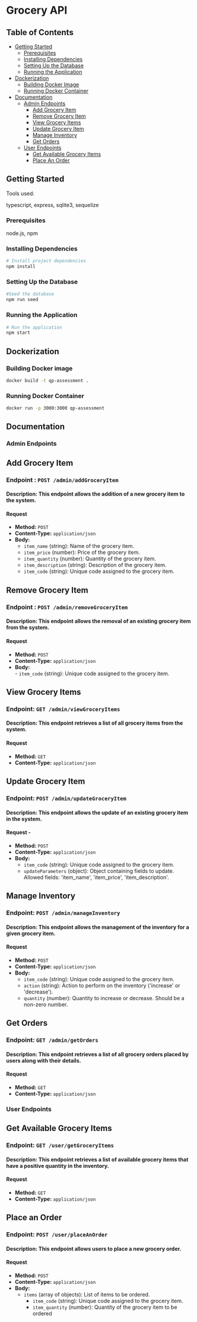 
# Grocery API


## Table of Contents

- [Getting Started](#getting-started)
  - [Prerequisites](#prerequisites)
  - [Installing Dependencies](#installing-dependencies)
  - [Setting Up the Database](#setting-up-the-database)
  - [Running the Application](#running-the-application)
- [Dockerization](#dockerization)
  - [Building Docker Image](#building-docker-image)
  - [Running Docker Container](#running-docker-container)
 - [Documentation](#documentation)
	  - [Admin Endpoints](#admin-endpoints)
		  - [Add Grocery Item](#add-grocery-item)
		  - [Remove Grocery Item](#remove-grocery-item)
		  - [View Grocery Items](#view-grocery-items)
		  - [Update Grocery Item](#update-grocery-item)
		  - [Manage Inventory](#manage-inventory)
		  - [Get Orders](#get-orders)
	  - [User Endpoints](#user-endpoints)
	      - [Get Available Grocery Items](#get-available-grocery-items)
	      - [Place An Order](#place-an-order)
	 

## Getting Started
Tools used:

typescript, express, sqlite3, sequelize


### Prerequisites
node.js, npm


### Installing Dependencies

```bash
# Install project dependencies
npm install
```
### Setting Up the Database

```bash
#Seed the database
npm run seed
```

### Running the Application

```bash
# Run the application
npm start
```
## Dockerization

### Building Docker image

```bash
docker build -t qp-assessment .
```

### Running Docker Container

```bash
docker run -p 3000:3000 qp-assessment
```

## Documentation

### Admin Endpoints
## Add Grocery Item
### Endpoint : `POST /admin/addGroceryItem` 
#### Description:  This endpoint allows the addition of a new grocery item to the system. 
#### Request  
-  **Method:**  `POST`
-  **Content-Type:**  `application/json`
-  **Body:**
	 -  `item_name` (string): Name of the grocery item.
	 -  `item_price` (number): Price of the grocery item.
	 -  `item_quantity` (number): Quantity of the grocery item.
	 -  `item_description` (string): Description of the grocery item.
	 -  `item_code` (string): Unique code assigned to the grocery item.

## Remove Grocery Item
  
### Endpoint : `POST /admin/removeGroceryItem`
#### Description: This endpoint allows the removal of an existing grocery item from the system.
#### Request
-  **Method:**  `POST` 
 -  **Content-Type:**  `application/json`  
 -  **Body:**  
		 -  `item_code` (string): Unique code assigned to the grocery item.

## View Grocery Items  
### Endpoint:  `GET /admin/viewGroceryItems`  
#### Description:  This endpoint retrieves a list of all grocery items from the system. 
#### Request  
-  **Method:**  `GET`  
-  **Content-Type:**  `application/json`

## Update Grocery Item
### Endpoint:  `POST /admin/updateGroceryItem`
#### Description:  This endpoint allows the update of an existing grocery item in the system. 
#### Request  -  
   -  **Method:**  `POST`  
   -  **Content-Type:**  `application/json`  
   -  **Body:**
       -    `item_code` (string): Unique code assigned to the grocery item.
       -   `updateParameters` (object): Object containing fields to update.
                        Allowed fields: 'item_name', 'item_price', 'item_description'.

## Manage Inventory  
### Endpoint:  `POST /admin/manageInventory`
#### Description:  This endpoint allows the management of the inventory for a given grocery item. 
#### Request  
-  **Method:**  `POST`  
-  **Content-Type:**  `application/json`  
-  **Body:**
	 -  `item_code` (string): Unique code assigned to the grocery item. 
	 -  `action` (string): Action to perform on the inventory ('increase' or 'decrease'). 
	 -  `quantity` (number): Quantity to increase or decrease. Should be a non-zero number.

## Get Orders  
### Endpoint:   `GET /admin/getOrders`  
#### Description:  This endpoint retrieves a list of all grocery orders placed by users along with their details.
#### Request  
-  **Method:**  `GET`  
-  **Content-Type:**  `application/json`


### User Endpoints

## Get Available Grocery Items  
### Endpoint:   `GET /user/getGroceryItems`  
#### Description:  This endpoint retrieves a list of available grocery items that have a positive quantity in the inventory. 
#### Request  
-  **Method:**  `GET`  
-  **Content-Type:**  `application/json`

## Place an Order  
### Endpoint:  `POST /user/placeAnOrder`  
#### Description:  This endpoint allows users to place a new grocery order. 
#### Request  
-  **Method:**  `POST`  
-  **Content-Type:**  `application/json`  
-  **Body:**
    -  `items` (array of objects): List of items to be ordered. 
          -  `item_code` (string): Unique code assigned to the grocery item.
          - `item_quantity` (number): Quantity of the grocery item to be ordered
